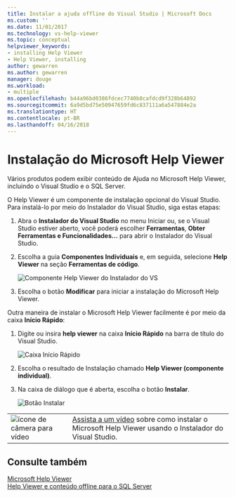 ```yaml
---
title: Instalar a ajuda offline do Visual Studio | Microsoft Docs
ms.custom: ''
ms.date: 11/01/2017
ms.technology: vs-help-viewer
ms.topic: conceptual
helpviewer_keywords:
- installing Help Viewer
- Help Viewer, installing
author: gewarren
ms.author: gewarren
manager: douge
ms.workload:
- multiple
ms.openlocfilehash: b44a96bd0386fdcec7740b8cafdcd9f328b64892
ms.sourcegitcommit: 6a9d5bd75e50947659fd6c837111a6a547884e2a
ms.translationtype: HT
ms.contentlocale: pt-BR
ms.lasthandoff: 04/16/2018
---
```

# <a name="microsoft-help-viewer-installation"></a>Instalação do Microsoft Help Viewer

Vários produtos podem exibir conteúdo de Ajuda no Microsoft Help Viewer, incluindo o Visual Studio e o SQL Server.

O Help Viewer é um componente de instalação opcional do Visual Studio. Para instalá-lo por meio do Instalador do Visual Studio, siga estas etapas:

1. Abra o **Instalador do Visual Studio** no menu Iniciar ou, se o Visual Studio estiver aberto, você poderá escolher **Ferramentas**, **Obter Ferramentas e Funcionalidades...** para abrir o Instalador do Visual Studio.

1. Escolha a guia **Componentes Individuais** e, em seguida, selecione **Help Viewer** na seção **Ferramentas de código**.

   ![Componente Help Viewer do Instalador do VS](media/help_viewer_vs_installer.png)

1. Escolha o botão **Modificar** para iniciar a instalação do Microsoft Help Viewer.

Outra maneira de instalar o Microsoft Help Viewer facilmente é por meio da caixa **Início Rápido**:

1. Digite ou insira **help viewer** na caixa **Início Rápido** na barra de título do Visual Studio.

   ![Caixa Início Rápido](media/help_viewer_quick_launch.png)

1. Escolha o resultado de Instalação chamado **Help Viewer (componente individual)**.

1. Na caixa de diálogo que é aberta, escolha o botão **Instalar**.

   ![Botão Instalar](media/help_viewer_install.png)

|         |         |
|---------|---------|
|  ![ícone de câmera para vídeo](../install/media/video-icon.png "Assistir a um vídeo")  |  [Assista a um vídeo](https://mva.microsoft.com/en-us/training-courses/getting-started-with-visual-studio-2017-17798?l=ZMfaVID6D_7411787171) sobre como instalar o Microsoft Help Viewer usando o Instalador do Visual Studio. |

## <a name="see-also"></a>Consulte também

[Microsoft Help Viewer](../ide/microsoft-help-viewer.md)  
[Help Viewer e conteúdo offline para o SQL Server](/sql/sql-server/sql-server-help-installation)
